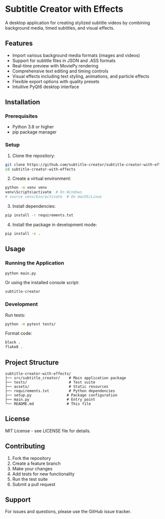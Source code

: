 # Subtitle Creator with Effects

A desktop application for creating stylized subtitle videos by combining background media, timed subtitles, and visual effects.

## Features

- Import various background media formats (images and videos)
- Support for subtitle files in JSON and .ASS formats
- Real-time preview with MoviePy rendering
- Comprehensive text editing and timing controls
- Visual effects including text styling, animations, and particle effects
- Flexible export options with quality presets
- Intuitive PyQt6 desktop interface

## Installation

### Prerequisites

- Python 3.8 or higher
- pip package manager

### Setup

1. Clone the repository:

```bash
git clone https://github.com/subtitle-creator/subtitle-creator-with-effects.git
cd subtitle-creator-with-effects
```

2. Create a virtual environment:

```bash
python -m venv venv
venv\Scripts\activate  # On Windows
# source venv/bin/activate  # On macOS/Linux
```

3. Install dependencies:

```bash
pip install -r requirements.txt
```

4. Install the package in development mode:

```bash
pip install -e .
```

## Usage

### Running the Application

```bash
python main.py
```

Or using the installed console script:

```bash
subtitle-creator
```

### Development

Run tests:

```bash
python -m pytest tests/
```

Format code:

```bash
black .
flake8 .
```

## Project Structure

```
subtitle-creator-with-effects/
├── src/subtitle_creator/    # Main application package
├── tests/                   # Test suite
├── assets/                  # Static resources
├── requirements.txt         # Python dependencies
├── setup.py                # Package configuration
├── main.py                 # Entry point
└── README.md               # This file
```

## License

MIT License - see LICENSE file for details.

## Contributing

1. Fork the repository
2. Create a feature branch
3. Make your changes
4. Add tests for new functionality
5. Run the test suite
6. Submit a pull request

## Support

For issues and questions, please use the GitHub issue tracker.
